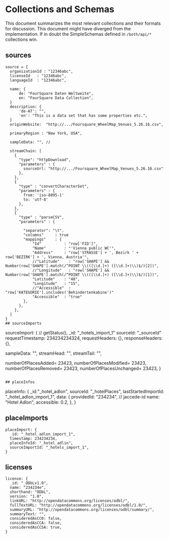 # Collections and Schemas

This document summarizes the most relevant collections and their formats for discussion. This document might have diverged from the implementation. If in doubt the SimpleSchemas defined in `/both/api/*` collections win.

## sources
```
source = {
  organizationId : "12346abc",
  licenseId   : "12346abc",
  languageId  : "12346abc",

  name: {
      de: "FourSquare Daten Weltweite",
      en: "FourSquare Data Collection",
  }
  description: {
      'de-AT': "",
      'en': "This is a data set that has some properties etc.",
  }
  originWebsite:  "http://.../Foursquare_WheelMap_Venues_5.26.16.csv",

  primaryRegion : "New York, USA",

  sampleData: "", //

  streamChain: [
    {
      "type": "httpDownload",
      "parameters" : {
        sourceUrl: "http://.../Foursquare_WheelMap_Venues_5.26.16.csv"
      },
    },
    {
      "type" : "convertCharacterSet",
      "parameters" : {
        from: 'iso-8895-1'
        to: 'utf-8'
      },
    },
    {
      "type" : "parseCSV",
      "parameters" : {

        "separator": "\t",
        "columns"     : true
        "mappings"    : {
            "Id"          : "row['FID']",
            "Name"        : "'Vienna public WC'",
            "Address"     : "row['STRASSE'] + ', Bezirk ' + row['BEZIRK'] + ', Vienna, Austria'",
            //"Latitude"    : "row['SHAPE'] && Number(row['SHAPE'].match(/^POINT \\(([\\d.]+) ([\\d.]+)\\)$/)[2])",
            //"Longitude"   : "row['SHAPE'] && Number(row['SHAPE'].match(/^POINT \\(([\\d.]+) ([\\d.]+)\\)$/)[1])",
            "Latitude"    : "48",
            "Longitude"   : "15",
            //"Accessible"  : "row['KATEGORIE'].includes('Behindertenkabine')"
            "Accessible"  : "true"
        },
      },
    },
  ]
}
## sourceImports

```
sourceImport: {
  // getStatus(),
  _id: "_hotels_import_1"
  sourceId: "_sourceId"
  requestTimestamp: 234234234324,
  requestHeaders: {},
  responseHeaders: {},

  sampleData: "",
  streamHead: "",
  streamTail: "",

  numberOfPlacesAdded= 23423,
  numberOfPlacesModified= 23423,
  numberOfPlacesRemoved= 23423,
  numberOfPlacesUnchanged= 23423,
}
```

## placeInfos

```
placeInfo: {
  _id:"_hotel_adlon",
  sourceId: "_hotelPlaces",
  lastStartedImportId: "_hotel_adlon_import_1",
  data: {
    providedId: "234234", // jaccede-id
    name: "Hotel Adlon",
    accessible: 0.2,
  },
}

## placeImports
```
placeImport: {
  _id: "_hotel_adlon_import_1",
  timestamp: 234234234,
  placeInfoId: "_hotel_adlin",
  sourceImportId: "_hotels_import_1",
}
```

## licenses

```
license: {
  _id: "_ODbLv1.0",
  name: "234234e",
  shorthand: "ODbL",
  version: "1.0",
  linkURL: "http://opendatacommons.org/licenses/odbl/",
  fullTextURL: "http://opendatacommons.org/licenses/odbl/1.0/",
  summaryURL: "http://opendatacommons.org/licenses/odbl/summary/",
  summaryText: "",
  consideredAsCC0: false,
  consideredAsCCA: false,
  consideredAsCCSA: true,
}
```